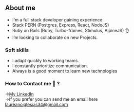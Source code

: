 ## About me
- I'm a full stack developer gaining experience
- Stack PERN (Postgres, Express, React, NodeJS)
- Ruby on Rails (Ruby, Turbo-frames, Stimulus, AlpineJS) 👌
-  I’m looking to collaborate on  new Projects.

### Soft skills
- I adapt quickly to working teams.
- I constantly prioritize communication.
- Always is a good moment to learn new technologies

### How to Contact me 💬 ?
→<a href="https://www.linkedin.com/in/laureano-iglesias/">My LinkedIn</a> <br/> 
→If you prefer you can send me an  email here laureanoiglesias34@gmail.com
